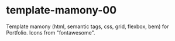 # template-mamony-00
Template mamony (html, semantic tags, css, grid, flexbox, bem) for Portfolio. 
Icons from "fontawesome".
